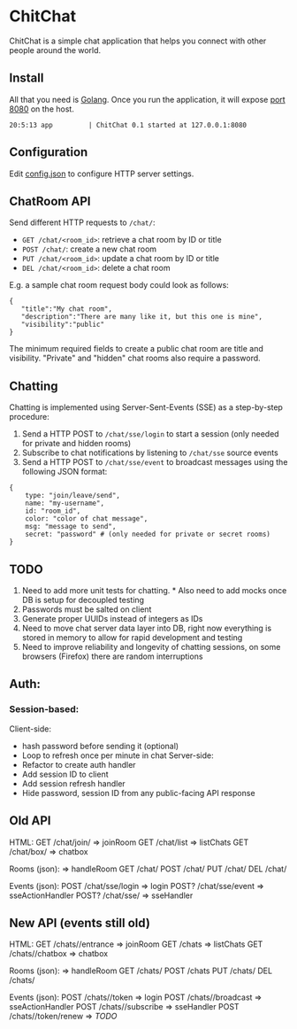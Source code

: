 # ChitChat
ChitChat is a simple chat application that helps you connect with other people around the world.

## Install ##
All that you need is [Golang](https://golang.org/). Once you run the application, it will expose [port 8080](./config.json) on the host.
```
20:5:13 app         | ChitChat 0.1 started at 127.0.0.1:8080
```

## Configuration ##
Edit [config.json](./config.json) to configure HTTP server settings.

## ChatRoom API ##
Send different HTTP requests to `/chat/`:
  * `GET /chat/<room_id>`: retrieve a chat room by ID or title
  * `POST /chat/`: create a new chat room
  * `PUT /chat/<room_id>`: update a chat room by ID or title
  * `DEL /chat/<room_id>`: delete a chat room

E.g. a sample chat room request body could look as follows:
```
{
   "title":"My chat room",
   "description":"There are many like it, but this one is mine",
   "visibility":"public"
}
```
The minimum required fields to create a public chat room are title and visibility. "Private" and "hidden" chat rooms also require a password.

## Chatting ##
Chatting is implemented using Server-Sent-Events (SSE) as a step-by-step procedure:
  1. Send a HTTP POST to `/chat/sse/login` to start a session (only needed for private and hidden rooms)
  2. Subscribe to chat notifications by listening to `/chat/sse` source events
  3. Send a HTTP POST to `/chat/sse/event` to broadcast messages using the following JSON format:
  ```
  {
      type: "join/leave/send",
      name: "my-username",
      id: "room_id",
      color: "color of chat message",
      msg: "message to send",
      secret: "password" # (only needed for private or secret rooms)
  }
  ```

  ## TODO ##
  1. Need to add more unit tests for chatting. 
    * Also need to add mocks once DB is setup for decoupled testing
  2. Passwords must be salted on client
  3. Generate proper UUIDs instead of integers as IDs
  4. Need to move chat server data layer into DB, right now everything is stored in memory to allow for rapid development and testing
  5. Need to improve reliability and longevity of chatting sessions, on some browsers (Firefox) there are random interruptions

  ## Auth:
  ### Session-based:
  Client-side:
  * hash password before sending it (optional)
  * Loop to refresh once per minute in chat
  Server-side:
  * Refactor to create auth handler
  * Add session ID to client
  * Add session refresh handler
  * Hide password, session ID from any public-facing API response

  ## Old API ##
  HTML:
  GET /chat/join/<id> => joinRoom
  GET /chat/list => listChats
  GET /chat/box/<id> => chatbox

  Rooms (json): => handleRoom
  GET /chat/<id>
  POST /chat/
  PUT /chat/<id>
  DEL /chat/<id>  

  Events (json):
  POST /chat/sse/login => login
  POST? /chat/sse/event => sseActionHandler
  POST? /chat/sse/<id> => sseHandler

  ## New API (events still old) ##
  HTML:
  GET /chats/<id>/entrance => joinRoom
  GET /chats => listChats
  GET /chats/<id>/chatbox => chatbox

  Rooms (json): => handleRoom
  GET /chats/<id>
  POST /chats
  PUT /chats/<id>
  DEL /chats/<id>

  Events (json):
  POST /chats/<id>/token => login
  POST /chats/<id>/broadcast => sseActionHandler
  POST /chats/<id>/subscribe => sseHandler
  POST /chats/<id>/token/renew => *TODO*